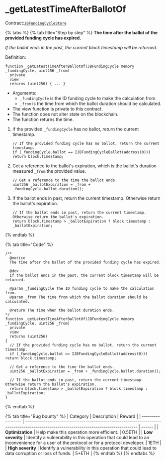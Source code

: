 # \_getLatestTimeAfterBallotOf

Contract:[`JBFundingCycleStore`](../)​

{% tabs %}
{% tab title="Step by step" %}
**The time after the ballot of the provided funding cycle has expired.**

_If the ballot ends in the past, the current block timestamp will be returned._

Definition:

```solidity
function _getLatestTimeAfterBallotOf(JBFundingCycle memory _fundingCycle, uint256 _from)
  private
  view
  returns (uint256) { ... } 
```

* Arguments:
  * `_fundingCycle` is the ID funding cycle to make the calculation from.
  * `_from` is the time from which the ballot duration should be calculated.
* The view function is private to this contract.
* The function does not alter state on the blockchain.
* The function returns the time.



1.  If the provided `_fundingCycle` has no ballot, return the current timestamp.

    ```solidity
    // If the provided funding cycle has no ballot, return the current timestamp.
    if (_fundingCycle.ballot == IJBFundingCycleBallot(address(0))) return block.timestamp;
    ```


2.  Get a reference to the ballot's expiration, which is the ballot's duration measured `_from` the provided value.

    ```solidity
    // Get a reference to the time the ballot ends.
    uint256 _ballotExpiration = _from + _fundingCycle.ballot.duration();
    ```


3.  If the ballot ends in past, return the current timestamp. Otherwise return the ballot's expiration.

    ```solidity
    // If the ballot ends in past, return the current timestamp. Otherwise return the ballot's expiration.
    return block.timestamp > _ballotExpiration ? block.timestamp : _ballotExpiration;
    ```
{% endtab %}

{% tab title="Code" %}
```solidity
/** 
  @notice
  The time after the ballot of the provided funding cycle has expired.

  @dev
  If the ballot ends in the past, the current block timestamp will be returned.

  @param _fundingCycle The ID funding cycle to make the calculation from.
  @param _from The time from which the ballot duration should be calculated.

  @return The time when the ballot duration ends.
*/
function _getLatestTimeAfterBallotOf(JBFundingCycle memory _fundingCycle, uint256 _from)
  private
  view
  returns (uint256)
{
  // If the provided funding cycle has no ballot, return the current timestamp.
  if (_fundingCycle.ballot == IJBFundingCycleBallot(address(0))) return block.timestamp;

  // Get a reference to the time the ballot ends.
  uint256 _ballotExpiration = _from + _fundingCycle.ballot.duration();

  // If the ballot ends in past, return the current timestamp. Otherwise return the ballot's expiration.
  return block.timestamp > _ballotExpiration ? block.timestamp : _ballotExpiration;
}
```
{% endtab %}

{% tab title="Bug bounty" %}
| Category          | Description                                                                                                                            | Reward |
| ----------------- | -------------------------------------------------------------------------------------------------------------------------------------- | ------ |
| **Optimization**  | Help make this operation more efficient.                                                                                               | 0.5ETH |
| **Low severity**  | Identify a vulnerability in this operation that could lead to an inconvenience for a user of the protocol or for a protocol developer. | 1ETH   |
| **High severity** | Identify a vulnerability in this operation that could lead to data corruption or loss of funds.                                        | 5+ETH  |
{% endtab %}
{% endtabs %}

